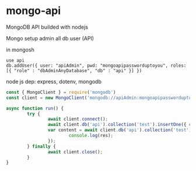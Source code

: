 # mongo-api
MongoDB API builded with nodejs

Mongo setup admin all db user (API)

in mongosh

```
use api
db.addUser({ user: "apiAdmin", pwd: "mongoapipassworduptoyou", roles: [{ "role" : "dbAdminAnyDatabase", "db" : "api" }] })
```

node js dep: express, dotenv, mongodb
```js
const { MongoClient } = require('mongodb')
const client = new MongoClient('mongodb://apiAdmin:mongoapipassworduptoyou@localhost:27017/api')

async function run() {
        try {
                await client.connect();
                await client.db('api').collection('test').insertOne({ content: 'test' })
                var content = await client.db('api').collection('test').find().toArray(function (err, res) {
                        console.log(res);
                });
        } finally {
                await client.close();
        }
}
```
